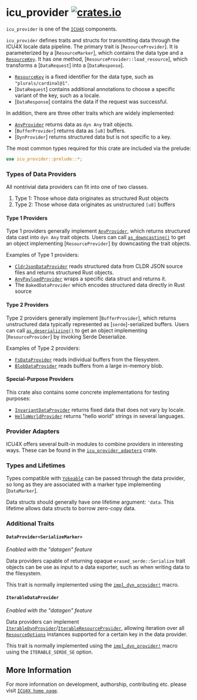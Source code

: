 # icu_provider [![crates.io](https://img.shields.io/crates/v/icu_provider)](https://crates.io/crates/icu_provider)

`icu_provider` is one of the [`ICU4X`] components.

`icu_provider` defines traits and structs for transmitting data through the ICU4X locale
data pipeline. The primary trait is [`ResourceProvider`]. It is parameterized by a
[`ResourceMarker`], which contains the data type and a [`ResourceKey`]. It has one method,
[`ResourceProvider::load_resource`], which transforms a [`DataRequest`]
into a [`DataResponse`].

- [`ResourceKey`] is a fixed identifier for the data type, such as `"plurals/cardinal@1"`.
- [`DataRequest`] contains additional annotations to choose a specific variant of the key,
  such as a locale.
- [`DataResponse`] contains the data if the request was successful.

In addition, there are three other traits which are widely implemented:

- [`AnyProvider`] returns data as `dyn Any` trait objects.
- [`BufferProvider`] returns data as `[u8]` buffers.
- [`DynProvider`] returns structured data but is not specific to a key.

The most common types required for this crate are included via the prelude:

```rust
use icu_provider::prelude::*;
```

### Types of Data Providers

All nontrivial data providers can fit into one of two classes.

1. Type 1: Those whose data originates as structured Rust objects
2. Type 2: Those whose data originates as unstructured `[u8]` buffers

#### Type 1 Providers

Type 1 providers generally implement [`AnyProvider`], which returns structured data cast into
`dyn Any` trait objects. Users can call [`as_downcasting()`] to get an object implementing
[`ResourceProvider`] by downcasting the trait objects.

Examples of Type 1 providers:

- [`CldrJsonDataProvider`] reads structured data from CLDR JSON source files and returns
  structured Rust objects.
- [`AnyPayloadProvider`] wraps a specific data struct and returns it.
- The `BakedDataProvider` which encodes structured data directly in Rust source

#### Type 2 Providers

Type 2 providers generally implement [`BufferProvider`], which returns unstructured data
typically represented as [`serde`]-serialized buffers. Users can call [`as_deserializing()`]
to get an object implementing [`ResourceProvider`] by invoking Serde Deserialize.

Examples of Type 2 providers:

- [`FsDataProvider`] reads individual buffers from the filesystem.
- [`BlobDataProvider`] reads buffers from a large in-memory blob.

#### Special-Purpose Providers

This crate also contains some concrete implementations for testing purposes:

- [`InvariantDataProvider`] returns fixed data that does not vary by locale.
- [`HelloWorldProvider`] returns "hello world" strings in several languages.

### Provider Adapters

ICU4X offers several built-in modules to combine providers in interesting ways.
These can be found in the [`icu_provider_adapters`] crate.

### Types and Lifetimes

Types compatible with [`Yokeable`] can be passed through the data provider, so long as they are
associated with a marker type implementing [`DataMarker`].

Data structs should generally have one lifetime argument: `'data`. This lifetime allows data
structs to borrow zero-copy data.

### Additional Traits

#### `DataProvider<SerializeMarker>`

*Enabled with the "datagen" feature*

Data providers capable of returning opaque `erased_serde::Serialize` trait objects can be use
as input to a data exporter, such as when writing data to the filesystem.

This trait is normally implemented using the [`impl_dyn_provider!`] macro.

#### `IterableDataProvider`

*Enabled with the "datagen" feature*

Data providers can implement [`IterableDynProvider`]/[`IterableResourceProvider`], allowing
iteration over all [`ResourceOptions`] instances supported for a certain key in the data provider.

This trait is normally implemented using the [`impl_dyn_provider!`] macro using the `ITERABLE_SERDE_SE` option.

[`ICU4X`]: ../icu/index.html
[`DataProvider`]: data_provider::DataProvider
[`ResourceKey`]: resource::ResourceKey
[`ResourceOptions`]: resource::ResourceOptions
[`IterableDynProvider`]: datagen::IterableDynProvider
[`IterableResourceProvider`]: datagen::IterableResourceProvider
[`InvariantDataProvider`]: inv::InvariantDataProvider
[`AnyPayloadProvider`]: ../icu_provider_adapters/struct_provider/struct.AnyPayloadProvider.html
[`HelloWorldProvider`]: hello_world::HelloWorldProvider
[`AnyProvider`]: any::AnyProvider
[`Yokeable`]: yoke::Yokeable
[`impl_dyn_provider!`]: impl_dyn_provider
[`icu_provider_adapters`]: ../icu_provider_adapters/index.html
[`as_downcasting()`]: AsDowncastingAnyProvider::as_downcasting
[`as_deserializing()`]: AsDeserializingBufferProvider::as_deserializing
[`CldrJsonDataProvider`]: ../icu_datagen/cldr/struct.CldrJsonDataProvider.html
[`FsDataProvider`]: ../icu_provider_fs/struct.FsDataProvider.html
[`BlobDataProvider`]: ../icu_provider_blob/struct.BlobDataProvider.html

## More Information

For more information on development, authorship, contributing etc. please visit [`ICU4X home page`](https://github.com/unicode-org/icu4x).
